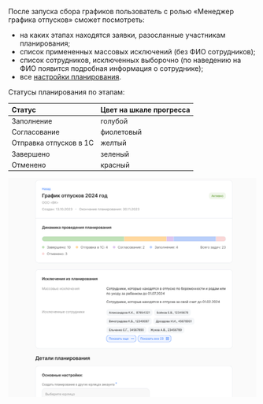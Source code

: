 После запуска сбора графиков пользователь с ролью «Менеджер графика отпусков» сможет посмотреть:

- на каких этапах находятся заявки, разосланные участникам планирования;
- список примененных массовых исключений (без ФИО сотрудников);
- список сотрудников, исключенных выборочно (по наведению на ФИО появится подробная информация о сотруднике);
- все [настройки планирования](/ru/hr/company/vacation/create/settings#osnovnye_nastroyki).

Статусы планирования по этапам: 

|Статус|Цвет на шкале прогресса|
| :- | :- |
|Заполнение|голубой|
|Согласование|фиолетовый|
|Отправка отпусков в 1С|желтый|
|Завершено|зеленый|
|Отменено|красный|

![](./assets/13.png)